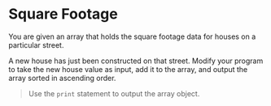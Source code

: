 # Square Footage

You are given an array that holds the square footage data for houses on a particular street.

A new house has just been constructed on that street. Modify your program to take the new house value as input, add it to the array, and output the array sorted in ascending order.

>Use the `print` statement to output the array object.